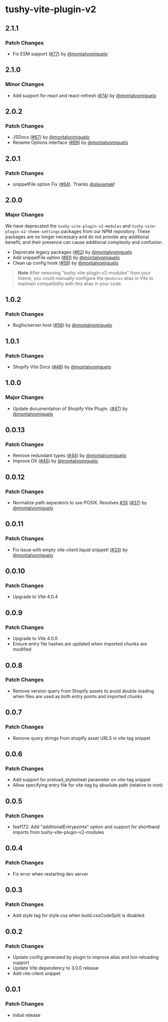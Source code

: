 # tushy-vite-plugin-v2

## 2.1.1

### Patch Changes

- Fix ESM support ([#77](https://github.com/barrel/shopify-vite/pull/77)) by [@montalvomiguelo](https://github.com/montalvomiguelo)

## 2.1.0

### Minor Changes

- Add support for react and react-refresh ([#74](https://github.com/barrel/shopify-vite/pull/74)) by [@montalvomiguelo](https://github.com/montalvomiguelo)

## 2.0.2

### Patch Changes

- JSDocs ([#67](https://github.com/barrel/shopify-vite/pull/67)) by [@montalvomiguelo](https://github.com/montalvomiguelo)
- Rename Options interface ([#69](https://github.com/barrel/shopify-vite/pull/69)) by [@montalvomiguelo](https://github.com/montalvomiguelo)

## 2.0.1

### Patch Changes

- snippetFile option Fix ([#64](https://github.com/barrel/shopify-vite/pull/64)). Thanks [@slavamak](https://github.com/slavamak)!

## 2.0.0

### Major Changes

We have deprecated the `tushy-vite-plugin-v2-modules` and `tushy-vite-plugin-v2-theme-settings` packages from our NPM repository.
These packages are no longer necessary and do not provide any additional benefit, and their presence can cause additional complexity
and confusion.

- Deprecate legacy packages ([#62](https://github.com/barrel/shopify-vite/pull/62)) by [@montalvomiguelo](https://github.com/montalvomiguelo)
- Add snippetFile option ([#61](https://github.com/barrel/shopify-vite/pull/61)) by [@montalvomiguelo](https://github.com/montalvomiguelo)
- Clean up config hook ([#59](https://github.com/barrel/shopify-vite/pull/59)) by [@montalvomiguelo](https://github.com/montalvomiguelo)

> **Note**
> After removing "tushy-vite-plugin-v2-modules" from your theme, you could manually configure the `@modules` alias in Vite to maintain
> compatibility with this alias in your code.

## 1.0.2

### Patch Changes

- Bugfix/server host ([#56](https://github.com/barrel/shopify-vite/pull/56)) by [@montalvomiguelo](https://github.com/montalvomiguelo)

## 1.0.1

### Patch Changes

- Shopify Vite Docs ([#48](https://github.com/barrel/shopify-vite/pull/48)) by [@montalvomiguelo](https://github.com/montalvomiguelo)

## 1.0.0

### Major Changes

- Update documentation of Shopify Vite Plugin. ([#47](https://github.com/barrel/barrel-shopify/pull/47)) by [@montalvomiguelo](https://github.com/montalvomiguelo)

## 0.0.13

### Patch Changes

- Remove redundant types ([#44](https://github.com/barrel/barrel-shopify/pull/44)) by [@montalvomiguelo](https://github.com/montalvomiguelo)
- Improve DX ([#45](https://github.com/barrel/barrel-shopify/pull/45)) by [@montalvomiguelo](https://github.com/montalvomiguelo)

## 0.0.12

### Patch Changes

- Normalize path separators to use POSIX. Resolves [#35](https://github.com/barrel/barrel-shopify/issues/35) ([#37](https://github.com/barrel/barrel-shopify/pull/37)) by [@montalvomiguelo](https://github.com/montalvomiguelo)

## 0.0.11

### Patch Changes

- Fix issue with empty vite-client.liquid snippet! ([#33](https://github.com/barrel/barrel-shopify/pull/33)) by [@montalvomiguelo](https://github.com/montalvomiguelo)

## 0.0.10

### Patch Changes

- Upgrade to Vite 4.0.4

## 0.0.9

### Patch Changes

- Upgrade to Vite 4.0.0
- Ensure entry file hashes are updated when imported chunks are modified

## 0.0.8

### Patch Changes

- Remove version query from Shopify assets to avoid double-loading when files are used as both entry points and imported chunks

## 0.0.7

### Patch Changes

- Remove query strings from shopify asset URLS in vite tag snippet

## 0.0.6

### Patch Changes

- Add support for preload_stylesheet parameter on vite-tag snippet
- Allow specifying entry file for vite-tag by absolute path (relative to root)

## 0.0.5

### Patch Changes

- feef172: Add "additionalEntrypoints" option and support for shorthand imports from tushy-vite-plugin-v2-modules

## 0.0.4

### Patch Changes

- Fix error when restarting dev server

## 0.0.3

### Patch Changes

- Add style tag for style.css when build.cssCodeSplit is disabled

## 0.0.2

### Patch Changes

- Update config generated by plugin to improve alias and hot-reloading support
- Update Vite dependency to 3.0.0 release
- Add vite-client snippet

## 0.0.1

### Patch Changes

- Initial release
